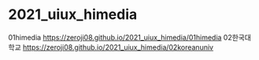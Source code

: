 # 2021_uiux_himedia
01himedia https://zeroji08.github.io/2021_uiux_himedia/01himedia
02한국대학교 https://zeroji08.github.io/2021_uiux_himedia/02koreanuniv
